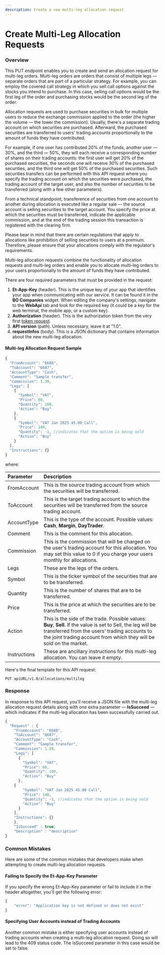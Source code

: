 ```yaml
---
description: Create a new multi-leg allocation request
---
```


# Create Multi-Leg Allocation Requests

### Overview

This PUT endpoint enables you to create and send an allocation request for multi-leg orders. Multi-leg orders are orders that consist of multiple legs — separate orders that are part of a particular strategy. For example, you can employ the covered call strategy in which you sell call options against the stocks you intend to purchase. In this case, selling call options would be the first leg of the order and purchasing stocks would be the second leg of the order.

Allocation requests are used to purchase securities in bulk for multiple users to reduce the exchange commission applied to the order \(the higher the volume — the lower the commission\). Usually, there's a separate trading account on which securities are purchased. Afterward, the purchased securities are transferred to users' trading accounts proportionally to the amount of funds they have contributed.

For example, if one user has contributed 20% of the funds, another user — 30%, and the third — 50%, they will each receive a corresponding number of shares on their trading accounts: the first user will get 20% of the purchased securities, the seconds one will receive 30% of the purchased securities, and the third one will get 50% of the purchased securities. Such securities transfers can be performed with this API request where you specify the trading account on which the securities were purchased, the trading account of the target user, and also the number of securities to be transferred \(along with a few other parameters\).

From a technical standpoint, transference of securities from one account to another during allocation is executed like a regular sale — the source account is selling securities to the target account. You specify the price at which the securities must be transferred, indicate the applicable commission, and at the end of the trading session this transaction is registered with the clearing firm.

Please bear in mind that there are certain regulations that apply to allocations like prohibition of selling securities to users  at a premium. Therefore, please ensure that your allocations comply with the regulator's requirements.

Multi-leg allocation requests combine the functionality of allocation requests and multi-leg orders and enable you to allocate multi-leg orders to your users proportionally to the amount of funds they have contributed.

There are four required parameters that must be provided in the request:

1. **Et-App-Key** \(header\). This is the unique key of your app that identifies your app when communicating with our service. It can be found it in the **BO Companies** widget. When editing the company's settings, navigate to the **WebApi** tab and look for the required key \(it could be a key for the web terminal, the mobile app, or a custom key\).
2. **Authorization** \(header\). This is the authorization token from the very first [token request](../../authentication/).
3. **API version** \(path\). Unless necessary, leave it at "1.0".
4. **requestInfos** \(body\). This is a JSON dictionary that contains information about the new multi-leg allocation.

#### Multi-leg Allocation Request Sample

```javascript
{
  "FromAccount": "6688",
  "ToAccount": "6687",
  "AccountType": "Cash",
  "Comment": "Sample transfer",
  "Commission": 1.39,
  "Legs": [
    {
      "Symbol": "VAT",
      "Price": 60,
      "Quantity": 100,
      "Action": "Buy"
    },
	{
      "Symbol": "VAT Jan 2025 45.00 Call",
      "Price": 148,
      "Quantity": -1, //indicates that the option is being sold
      "Action": "Buy"
    }
  ],
  "Instructions": {}
}
```

where:

| Parameter | Description |
| :--- | :--- |
| FromAccount | This is the source trading account from which the securities will be transferred. |
| ToAccount | This is the target trading account to which the securities will be transferred from the source trading account. |
| AccountType | This is the type of the account. Possible values: **Cash**, **Margin**, **DayTrader**. |
| Comment | This is the comment for this allocation.  |
| Commission | This is the commission that will be charged on the user's trading account for this allocation. You may set this value to 0 if you charge your users monthly for allocations. |
| Legs | These are the legs of the orders. |
| Symbol | This is the ticker symbol of the securities that are to be transferred. |
| Quantity | This is the number of shares that are to be transferred. |
| Price | This is the price at which the securities are to be transferred. |
| Action | This is the side of the trade. Possible values: **Buy**, **Sell**. If the value is set to Sell, the leg will be transferred from the users' trading accounts to the joint trading account from which they will be sold on the market. |
| Instructions | These are ancillary instructions for this multi-leg allocation. You can leave it empty. |

Here's the final template for this API request:

```text
PUT apiURL/v1.0/allocations/multileg    
```

### Response

In response to this API request, you'll receive a JSON file with the multi-leg allocation request details along with one extra parameter — **IsSucceed** — which indicates if the multi-leg allocation has been successfully carried out.

```javascript
{
  "Request" : {
    "FromAccount": "6688",
    "ToAccount": "6687",
    "AccountType": "Cash",
    "Comment": "Sample transfer",
    "Commission": 1.39,
    "Legs": [
      {
        "Symbol": "VAT",
        "Price": 60,
        "Quantity": 100,
        "Action": "Buy"
      },
  	{
        "Symbol": "VAT Jan 2025 45.00 Call",
        "Price": 148,
        "Quantity": -1, //indicates that the option is being sold
        "Action": "Buy"
      }
    ],
    "Instructions": {}
    },
    "IsSucceed" : true,
    "Description" : "description"
}
```

### Common Mistakes

Here are some of the common mistakes that developers make when attempting to create multi-leg allocation requests.

#### Failing to Specify the Et-App-Key Parameter

If you specify the wrong Et-App-Key parameter or fail to include it in the header altogether, you'll get the following error:

```javascript
{
    "error": "Application key is not defined or does not exist"
}
```

#### Specifying User Accounts instead of Trading Accounts

Another common mistake is either specifying user accounts instead of trading accounts when creating a multi-leg allocation request. Doing so will lead to the 409 status code. The IsSucceed parameter in this case would be set to false.

